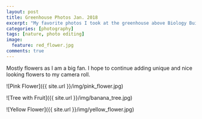```yaml
---
layout: post
title: Greenhouse Photos Jan. 2018
excerpt: "My favorite photos I took at the greenhouse above Biology Building West at the University of Iowa."
categories: [photography]
tags: [nature, photo editing]
image:
  feature: red_flower.jpg
comments: true
---
```


<!--more-->

Mostly flowers as I am a big fan. I hope to continue adding unique and nice looking flowers to my camera roll. 

![Pink Flower]({{ site.url }}/img/pink_flower.jpg)

![Tree with Fruit]({{ site.url }}/img/banana_tree.jpg)

![Yellow Flower]({{ site.url }}/img/yellow_flower.jpg)